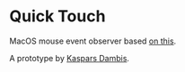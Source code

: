 # Quick Touch

MacOS mouse event observer based [on this](https://stackoverflow.com/questions/25496336/addglobalmonitorforeventsmatchingmask-not-working).

A prototype by [Kaspars Dambis](https://kaspars.net).
